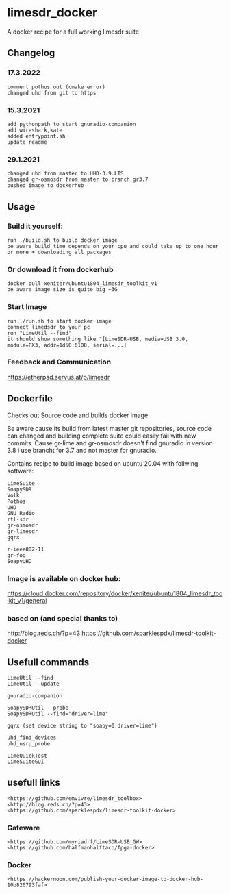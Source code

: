 # limesdr_docker
A docker recipe for a full working limesdr suite

## Changelog

### 17.3.2022

    comment pothos out (cmake error)
    changed uhd from git to https
    
### 15.3.2021
    
    add pythonpath to start gnuradio-companion
    add wireshark,kate
    added entrypoint.sh
    update readme

### 29.1.2021

    changed uhd from master to UHD-3.9.LTS
    changed gr-osmosdr from master to branch gr3.7
    pushed image to dockerhub

## Usage

### Build it yourself:    
    run ./build.sh to build docker image
    be aware build time depends on your cpu and could take up to one hour or more + downloading all packages
    
### Or download it from dockerhub
    docker pull xeniter/ubuntu1804_limesdr_toolkit_v1
    be aware image size is quite big ~3G

### Start Image    
    run ./run.sh to start docker image
    connect limedsdr to your pc
    run "LimeUtil --find"
    it should show something like "[LimeSDR-USB, media=USB 3.0, module=FX3, addr=1d50:6108, serial=...]

### Feedback and Communication
 https://etherpad.servus.at/p/limesdr
 

## Dockerfile

Checks out Source code and builds docker image

Be aware cause its build from latest master git repositories, source code can changed and building complete suite could easily fail with new commits.
Cause gr-lime and gr-osmosdr doesn't find gnuradio in version 3.8 i use brancht for 3.7 and not master for gnuradio.

Contains recipe to build image based on ubuntu 20.04 with follwing software:

    LimeSuite
    SoapySDR
    Volk
    Pothos
    UHD
    GNU Radio
    rtl-sdr
    gr-osmosdr
    gr-limesdr
    gqrx
    
    r-ieee802-11
    gr-foo
    SoapyUHD
    
### Image is available on docker hub:
 https://cloud.docker.com/repository/docker/xeniter/ubuntu1804_limesdr_toolkit_v1/general

### based on (and special thanks to)
 http://blog.reds.ch/?p=43
 https://github.com/sparklespdx/limesdr-toolkit-docker
 
## Usefull commands
    LimeUtil --find
    LimeUtil --update
    
    gnuradio-companion
    
    SoapySDRUtil --probe
    SoapySDRUtil --find="driver=lime"
    
    gqrx (set device string to "soapy=0,driver=lime")
    
    uhd_find_devices
    uhd_usrp_probe
    
    LimeQuickTest
    LimeSuiteGUI
    
## usefull links
    <https://github.com/emvivre/limesdr_toolbox>
    <http://blog.reds.ch/?p=43>
    <https://github.com/sparklespdx/limesdr-toolkit-docker>

### Gateware
    <https://github.com/myriadrf/LimeSDR-USB_GW>
    <https://github.com/halfmanhalftaco/fpga-docker>
    
    
### Docker
    <https://hackernoon.com/publish-your-docker-image-to-docker-hub-10b826793faf>
    
    
